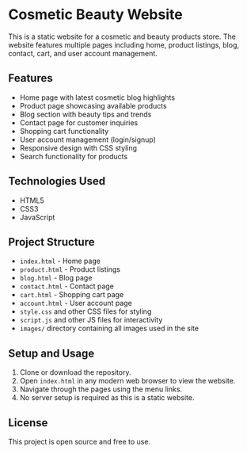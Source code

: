 # Cosmetic Beauty Website

This is a static website for a cosmetic and beauty products store. The website features multiple pages including home, product listings, blog, contact, cart, and user account management.

## Features

- Home page with latest cosmetic blog highlights
- Product page showcasing available products
- Blog section with beauty tips and trends
- Contact page for customer inquiries
- Shopping cart functionality
- User account management (login/signup)
- Responsive design with CSS styling
- Search functionality for products

## Technologies Used

- HTML5
- CSS3
- JavaScript

## Project Structure

- `index.html` - Home page
- `product.html` - Product listings
- `blog.html` - Blog page
- `contact.html` - Contact page
- `cart.html` - Shopping cart page
- `account.html` - User account page
- `style.css` and other CSS files for styling
- `script.js` and other JS files for interactivity
- `images/` directory containing all images used in the site

## Setup and Usage

1. Clone or download the repository.
2. Open `index.html` in any modern web browser to view the website.
3. Navigate through the pages using the menu links.
4. No server setup is required as this is a static website.

## License

This project is open source and free to use.
